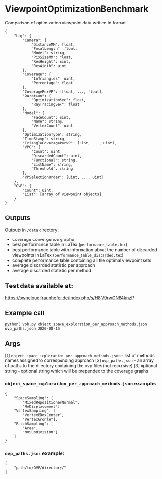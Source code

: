 # ViewpointOptimizationBenchmark
Comparison of optimization viewpoint data written in format
```
{
    "Log": {
        "Camera": {
            "DistanceMM": float,
            "FocalLength": float,
            "Model": string,
            "PixSizeMM": float,
            "ResHeight": uint,
            "ResWidth": uint
        },
        "Coverage": {
            "InTriangles": uint,
            "Percentage": float
        },
        "CoveragePerVP": [float, ..., float],
        "Duration": {
            "OptimizationSec": float,
            "RayTracingSec": float
        },
        "Model": {
            "FaceCount": uint,
            "Name": string,
            "VertexCount": uint
        },
        "OptimizationType": string,
        "TimeStamp": string,
        "TriangleCoveragePerVP": [uint, ..., uint],
        "VPC": {
            "Count": uint,
            "DiscardedCount": uint,
            "Functional": string,
            "ListName": string,
            "Threshold": string
        },
        "VPSelectionOrder": [uint, ..., uint]
    },
    "OVP": {
        "Count": uint,
        "List": [array of viewpoint objects]
    }
}
```
## Outputs
Outputs in `/data` directory:
* coverage convergence graphs
* best performance table in LaTex (`performance_table.tex`)
* best performance table with information about the number of discarded viewpoints in LaTex (`performance_table_discarded.tex`)
* complete performance table containing all the optimal viewpoint sets
* average discarded statistic per approach
* average discarded statistic per method

## Test data available at:
https://owncloud.fraunhofer.de/index.php/s/H8jV9rwGN84knzP

## Example call
`python3 vob.py object_space_exploration_per_approach_methods.json ovp_paths.json 2020-08-15`

## Args
[1] `object_space_exploration_per_approach_methods.json` - list of methods names assigned to corresponding approach
[2] `ovp_paths.json` - an array of paths to the directory containing the ovp files (not recursive)
[3] optional string - optional string which will be prepended to the coverage graphs

### `object_space_exploration_per_approach_methods.json` example:
```
{
    "SpaceSampling": [
        "MixedRepositionedNormal",
        "NoDisplacement"],
    "VertexSampling": [
        "VertexBBoxCenter",
        "VertexGronle"],
    "PatchSampling": [
        "Area",
        "NoSubdivision"]
    ]
}
```

### `ovp_paths.json` example:
```
[
    "path/to/OVP/directory/"
]
```
